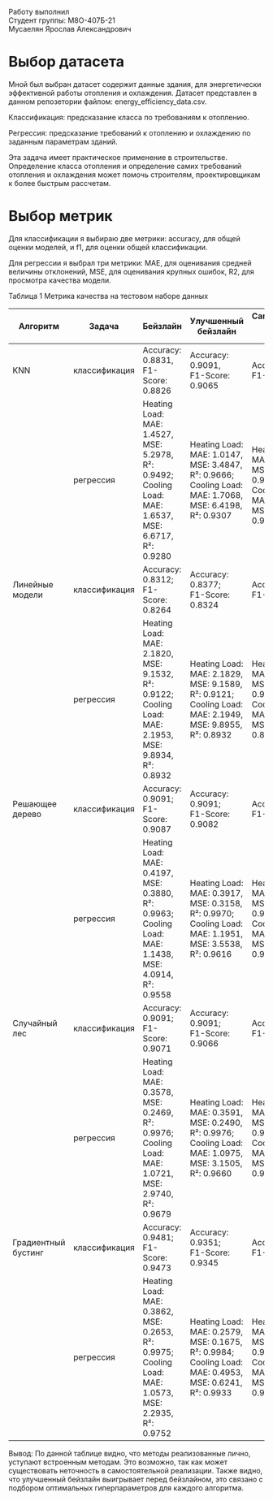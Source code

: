 Работу выполнил \
Студент группы: М8О-407Б-21 \
Мусаелян  Ярослав Александрович

# **Выбор датасета**

Мной был выбран датасет содержит данные здания, для энергетически эффективной работы отопления и охлаждения. Датасет представлен в данном репозетории файлом: energy_efficiency_data.csv.

Классификация: предсказание класса по требованиям к отоплению.

Регрессия: предсказание требований к отоплению и охлаждению по заданным параметрам зданий.

Эта задача имеет практическое применение в строительстве. Определение класса отопления и определение самих требований отопления и охлаждения может помочь строителям, проектировщикам к более быстрым рассчетам.

# **Выбор метрик**

Для классификации я выбираю две метрики: accuracy, для общей оценки моделей, и f1, для оценки общей классификации.

Для регрессии я выбрал три метрики: MAE, для оценивания средней величины отклонений, MSE, для оценивания крупных ошибок, R2, для просмотра качества модели.

Таблица 1 Метрика качества на тестовом наборе данных

| Алгоритм             | Задача           | Бейзлайн | Улучшенный бейзлайн | Самостоятельная реализация алгоритма |
|-----------------------|------------------|----------|----------------------|---------------------------------------|
| KNN                  | классификация    | Accuracy: 0.8831, <br> F1-Score: 0.8826 |      Accuracy: 0.9091, <br> F1-Score: 0.9065                |      Accuracy: 0.8831, <br> F1-Score: 0.8826                                 |
|                       | регрессия        |  Heating Load: <br> MAE: 1.4527, MSE: 5.2978, R²: 0.9492; <br> Cooling Load: <br> MAE: 1.6537, MSE: 6.6717, R²: 0.9280        | Heating Load: <br> MAE: 1.0147, MSE: 3.4847, R²: 0.9666; <br> Cooling Load: <br> MAE: 1.7068, MSE: 6.4198, R²: 0.9307                     |      <br> Heating Load: <br> MAE: 1.0162, MSE: 3.4870, R²: 0.9665; <br> Cooling Load: <br> MAE: 1.7187, MSE: 6.5426, R²: 0.9294                                 |
| Линейные модели       | классификация    |    Accuracy: 0.8312; <br> F1-Score: 0.8264      |          Accuracy: 0.8377; <br> F1-Score: 0.8324            |         Accuracy: 0.8377; <br> F1-Score: 0.8324                              |
|                       | регрессия        |      Heating Load: <br> MAE: 2.1820, MSE: 9.1532, R²: 0.9122; <br> Cooling Load: <br> MAE: 2.1953, MSE: 9.8934, R²: 0.8932    |  Heating Load: <br> MAE: 2.1829, MSE: 9.1589, R²: 0.9121; <br> Cooling Load: <br> MAE: 2.1949, MSE: 9.8955, R²: 0.8932                    |    Heating Load: <br> MAE: 2.2681, MSE: 10.0662, R²: 0.9034; <br> Cooling Load: <br> MAE: 2.3440, MSE: 11.0493, R²: 0.8808                                   |
| Решающее дерево       | классификация    |     Accuracy: 0.9091; <br> F1-Score: 0.9087     |       Accuracy: 0.9091; <br> F1-Score: 0.9082               |        Accuracy: 0.9091; <br> F1-Score: 0.9082                               |
|                       | регрессия        |    Heating Load: <br> MAE: 0.4197, MSE: 0.3880, R²: 0.9963; <br> Cooling Load: <br> MAE: 1.1438, MSE: 4.0914, R²: 0.9558      |     Heating Load: <br> MAE: 0.3917, MSE: 0.3158, R²: 0.9970; <br> Cooling Load: <br> MAE: 1.1951, MSE: 3.5538, R²: 0.9616                 |      Heating Load: <br> MAE: 0.3959, MSE: 0.3195, R²: 0.9969; <br> Cooling Load: <br> MAE: 1.1950, MSE: 3.5537, R²: 0.9616                         |
| Случайный лес         | классификация    |   Accuracy: 0.9091; <br> F1-Score: 0.9071       |      Accuracy: 0.9091; <br> F1-Score: 0.9066                |     Accuracy: 0.3312; <br> F1-Score: 0.3189                                  |
|                       | регрессия        |  Heating Load: <br> MAE: 0.3578, MSE: 0.2469, R²: 0.9976; <br> Cooling Load: <br> MAE: 1.0721, MSE: 2.9740, R²: 0.9679      |    Heating Load: <br> MAE: 0.3591, MSE: 0.2490, R²: 0.9976; <br> Cooling Load: <br> MAE: 1.0975, MSE: 3.1505, R²: 0.9660                 |     Heating Load: <br> MAE: 0.3639, MSE: 0.2533, R²: 0.9976; <br> Cooling Load: <br> MAE: 1.1102, MSE: 3.2962, R²: 0.9644                      |
| Градиентный бустинг   | классификация    |   Accuracy: 0.9481; <br> F1-Score: 0.9473       |        Accuracy: 0.9351; <br> F1-Score: 0.9345              |       Accuracy: 0.8247; <br> F1-Score: 0.8217                                |
|                       | регрессия        |   Heating Load: <br> MAE: 0.3862, MSE: 0.2653, R²: 0.9975; <br> Cooling Load: <br> MAE: 1.0573, MSE: 2.2935, R²: 0.9752      |  Heating Load: <br> MAE: 0.2579, MSE: 0.1675, R²: 0.9984; <br> Cooling Load: <br> MAE: 0.4953, MSE: 0.6241, R²: 0.9933                    |     Heating Load: <br> MAE: 0.3853, MSE: 0.2638, R²: 0.9975; <br> Cooling Load: <br> MAE: 1.0573, MSE: 2.2931, R²: 0.9753                                |


Вывод: По данной таблице видно, что методы реализованные лично, уступают встроенным методам. Это возможно, так как может существовать неточность в самостоятельной реализации. Также видно, что улучшенный бейзлайн выигрывает перед бейзлайном, это связано с подбором оптимальных гиперпараметров для каждого алгоритма. 
